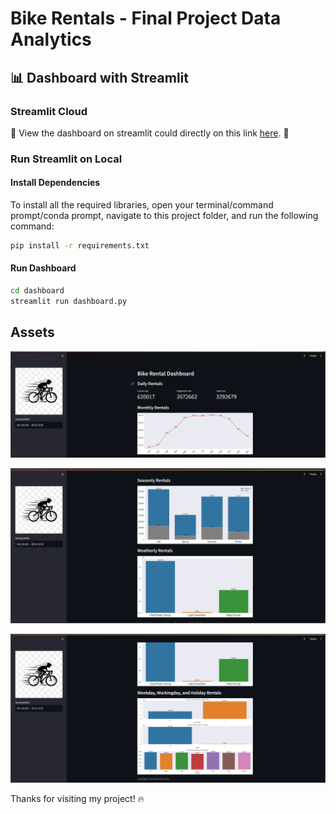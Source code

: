 

# Bike Rentals - Final Project Data Analytics

## 📊 Dashboard with Streamlit
### Streamlit Cloud

🚧 View the dashboard on streamlit could directly on this link [here](https://bike-sharing-rentals.streamlit.app/). 🚧


### Run Streamlit on Local

#### Install Dependencies

To install all the required libraries, open your terminal/command prompt/conda prompt, navigate to this project folder, and run the following command:

```bash
pip install -r requirements.txt
```

#### Run Dashboard
```bash
cd dashboard
streamlit run dashboard.py
```


## Assets

![alt text](https://github.com/3kayulia/Project---Bike-Sharing-Rental/blob/main/asset/screenshot1.png?raw=true)

![alt text](https://github.com/3kayulia/Project---Bike-Sharing-Rental/blob/main/asset/screenshot2.png?raw=true)

![alt text](https://github.com/3kayulia/Project---Bike-Sharing-Rental/blob/main/asset/screenshot3.png?raw=true)

Thanks for visiting my project! 🔥